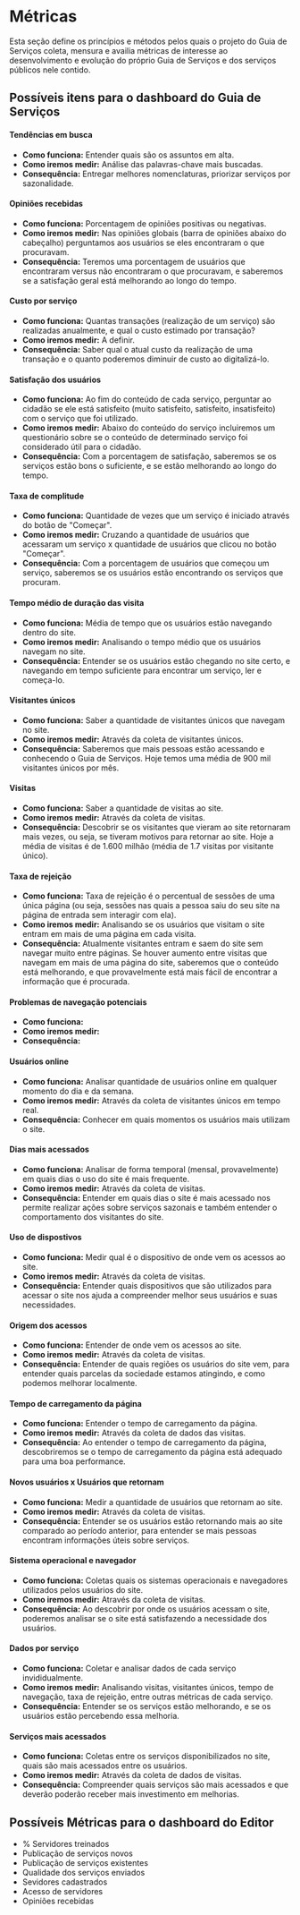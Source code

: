 # Métricas

Esta seção define os princípios e métodos pelos quais o projeto do Guia de Serviços coleta, mensura e availia métricas de interesse ao desenvolvimento e evolução do próprio Guia de Serviços e dos serviços públicos nele contido.

## Possíveis itens para o dashboard do Guia de Serviços

#### Tendências em busca
- **Como funciona:** Entender quais são os assuntos em alta.
- **Como iremos medir:** Análise das palavras-chave mais buscadas.
- **Consequência:** Entregar melhores nomenclaturas, priorizar serviços por sazonalidade.

#### Opiniões recebidas
- **Como funciona:** Porcentagem de opiniões positivas ou negativas.
- **Como iremos medir:** Nas opiniões globais (barra de opiniões abaixo do cabeçalho) perguntamos aos usuários se eles encontraram o que procuravam.
- **Consequência:** Teremos uma porcentagem de usuários que encontraram versus não encontraram o que procuravam, e saberemos se a satisfação geral está melhorando ao longo do tempo.

#### Custo por serviço
- **Como funciona:** Quantas transações (realização de um serviço) são realizadas anualmente, e qual o custo estimado por transação?
- **Como iremos medir:** A definir.
- **Consequência:** Saber qual o atual custo da realização de uma transação e o quanto poderemos diminuir de custo ao digitalizá-lo.

#### Satisfação dos usuários
- **Como funciona:** Ao fim do conteúdo de cada serviço, perguntar ao cidadão se ele está satisfeito (muito satisfeito, satisfeito, insatisfeito) com o serviço que foi utilizado. 
- **Como iremos medir:** Abaixo do conteúdo do serviço incluiremos um questionário sobre se o conteúdo de determinado serviço foi considerado útil para o cidadão.
- **Consequência:** Com a porcentagem de satisfação, saberemos se os serviços estão bons o suficiente, e se estão melhorando ao longo do tempo. 

#### Taxa de complitude
- **Como funciona:** Quantidade de vezes que um serviço é iniciado através do botão de "Começar". 
- **Como iremos medir:** Cruzando a quantidade de usuários que acessaram um serviço x quantidade de usuários que clicou no botão "Começar".
- **Consequência:** Com a porcentagem de usuários que começou um serviço, saberemos se os usuários estão encontrando os serviços que procuram.

#### Tempo médio de duração das visita
- **Como funciona:** Média de tempo que os usuários estão navegando dentro do site. 
- **Como iremos medir:** Analisando o tempo médio que os usuários navegam no site.
- **Consequência:** Entender se os usuários estão chegando no site certo, e navegando em tempo suficiente para encontrar um serviço, ler e começa-lo.

#### Visitantes únicos
- **Como funciona:** Saber a quantidade de visitantes únicos que navegam no site.
- **Como iremos medir:** Através da coleta de visitantes únicos.
- **Consequência:** Saberemos que mais pessoas estão acessando e conhecendo o Guia de Serviços. Hoje temos uma média de 900 mil visitantes únicos por mês.

#### Visitas
- **Como funciona:** Saber a quantidade de visitas ao site.
- **Como iremos medir:** Através da coleta de visitas.
- **Consequência:** Descobrir se os visitantes que vieram ao site retornaram mais vezes, ou seja, se tiveram motivos para retornar ao site. Hoje a média de visitas é de 1.600 milhão (média de 1.7 visitas por visitante único).

#### Taxa de rejeição
- **Como funciona:** Taxa de rejeição é o percentual de sessões de uma única página (ou seja, sessões nas quais a pessoa saiu do seu site na página de entrada sem interagir com ela).
- **Como iremos medir:** Analisando se os usuários que visitam o site entram em mais de uma página em cada visita. 
- **Consequência:** Atualmente visitantes entram e saem do site sem navegar muito entre páginas. Se houver aumento entre visitas que navegam em mais de uma página do site, saberemos que o conteúdo está melhorando, e que provavelmente está mais fácil de encontrar a informação que é procurada.

#### Problemas de navegação potenciais
- **Como funciona:** 
- **Como iremos medir:** 
- **Consequência:** 

#### Usuários online
- **Como funciona:** Analisar quantidade de usuários online em qualquer momento do dia e da semana.
- **Como iremos medir:** Através da coleta de visitantes únicos em tempo real.
- **Consequência:** Conhecer em quais momentos os usuários mais utilizam o site. 

#### Dias mais acessados
- **Como funciona:** Analisar de forma temporal (mensal, provavelmente) em quais dias o uso do site é mais frequente. 
- **Como iremos medir:** Através da coleta de visitas.
- **Consequência:** Entender em quais dias o site é mais acessado nos permite realizar ações sobre serviços sazonais e também entender o comportamento dos visitantes do site. 

#### Uso de dispostivos
- **Como funciona:** Medir qual é o dispositivo de onde vem os acessos ao site. 
- **Como iremos medir:** Através da coleta de visitas.
- **Consequência:** Entender quais dispositivos que são utilizados para acessar o site nos ajuda a compreender melhor seus usuários e suas necessidades.

#### Origem dos acessos
- **Como funciona:** Entender de onde vem os acessos ao site.
- **Como iremos medir:** Através da coleta de visitas.
- **Consequência:** Entender de quais regiões os usuários do site vem, para entender quais parcelas da sociedade estamos atingindo, e como podemos melhorar localmente.

#### Tempo de carregamento da página
- **Como funciona:** Entender o tempo de carregamento da página.
- **Como iremos medir:** Através da coleta de dados das visitas.
- **Consequência:** Ao entender o tempo de carregamento da página, descobriremos se o tempo de carregamento da página está adequado para uma boa performance.

#### Novos usuários x Usuários que retornam 
- **Como funciona:** Medir a quantidade de usuários que retornam ao site.
- **Como iremos medir:** Através da coleta de visitas.
- **Consequência:** Entender se os usuários estão retornando mais ao site comparado ao período anterior, para entender se mais pessoas encontram informações úteis sobre serviços.  

#### Sistema operacional e navegador
- **Como funciona:** Coletas quais os sistemas operacionais e navegadores utilizados pelos usuários do site.
- **Como iremos medir:** Através da coleta de visitas.
- **Consequência:** Ao descobrir por onde os usuários acessam o site, poderemos analisar se o site está satisfazendo a necessidade dos usuários.

#### Dados por serviço
- **Como funciona:** Coletar e analisar dados de cada serviço invididualmente. 
- **Como iremos medir:** Analisando visitas, visitantes únicos, tempo de navegação, taxa de rejeição, entre outras métricas de cada serviço.
- **Consequência:** Entender se os serviços estão melhorando, e se os usuários estão percebendo essa melhoria. 

#### Serviços mais acessados
- **Como funciona:** Coletas entre os serviços disponibilizados no site, quais são mais acessados entre os usuários.
- **Como iremos medir:** Através da coleta de dados de visitas.
- **Consequência:** Compreender quais serviços são mais acessados e que deverão poderão receber mais investimento em melhorias.

## Possíveis Métricas para o dashboard do Editor

- % Servidores treinados
- Publicação de serviços novos
- Publicação de serviços existentes
- Qualidade dos serviços enviados
- Sevidores cadastrados
- Acesso de servidores
- Opiniões recebidas
